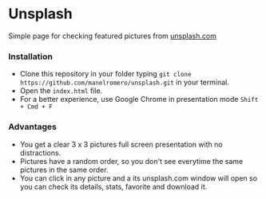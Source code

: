 # Unsplash

Simple page for checking featured pictures from [unsplash.com](https://unsplash.com/)

### Installation

* Clone this repository in your folder typing `git clone https://github.com/manelromero/unsplash.git` in your terminal.
* Open the `index.html` file.
* For a better experience, use Google Chrome in presentation mode `Shift + Cmd + F`

### Advantages

* You get a clear 3 x 3 pictures full screen presentation with no distractions.
* Pictures have a random order, so you don't see everytime the same pictures in the same order.
* You can click in any picture and a its unsplash.com window will open so you can check its details, stats, favorite and download it.
